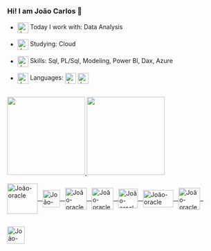 ### Hi! I am João Carlos 👋

- <img align="center" alt="João-oracle" height="25" width="25" src="https://image.flaticon.com/icons/png/128/4237/4237045.png"> Today I work with: Data Analysis

- <img align="center" alt="João-oracle" height="25" width="25" src="https://image.flaticon.com/icons/png/128/747/747086.png"> Studying: Cloud

- <img align="center" alt="João-oracle" height="25" width="25" src="https://image.flaticon.com/icons/png/128/2091/2091418.png"> Skills: Sql, PL/Sql, Modeling, Power BI, Dax, Azure 

- <img align="center" alt="João-oracle" height="25" width="25" src="https://image.flaticon.com/icons/png/128/484/484531.png"> Languages: 
              <img align="center" alt="João-oracle" height="25" width="25" src="https://image.flaticon.com/icons/png/128/630/630591.png">
              <img align="center" alt="João-oracle" height="25" width="25" src="https://image.flaticon.com/icons/png/128/330/330459.png">
             <!-- <img align="center" alt="João-oracle" height="25" width="25" src="https://image.flaticon.com/icons/png/128/330/330557.png"> -->
##

 <div>
  <a href="https://github.com/JcarlosJocsp">
  <img height="180em" src="https://github-readme-stats.vercel.app/api?username=JcarlosJocsp&show_icons=true&theme=dark&include_all_commits=true&count_private=true"/>   
  <img height="180em" src="https://github-readme-stats.vercel.app/api/top-langs/?username=JcarlosJocsp&layout=compact&langs_count=7&theme=dark"/>
</div> 
  

<div style="display: inline_block"><br>
  <img align="center" alt="João-oracle" height="70" width="70" src="https://cdn.jsdelivr.net/gh/devicons/devicon/icons/oracle/oracle-original.svg"> &nbsp
  <img align="center" alt="João-oracle" height="40" width="40" src="https://image.flaticon.com/icons/png/512/2772/2772128.png"> &nbsp
  <img align="center" alt="João-oracle" height="50" width="50" src="https://dashboard.snapcraft.io/site_media/appmedia/2016/08/icon256.png"> &nbsp
  <img align="center" alt="João-oracle" height="50" width="50" src="https://img.icons8.com/color/2x/power-bi.png"> &nbsp
  <img align="center" alt="João-oracle" height="45" width="45" src="https://img.icons8.com/fluency/2x/microsoft-power-automate-2020.png"> &nbsp
  <img align="center" alt="João-oracle" height="40" width="70" src="https://upload.wikimedia.org/wikipedia/commons/thumb/b/b9/DAX_logo.svg/1280px-DAX_logo.svg.png"> &nbsp
  <img align="center" alt="João-oracle" height="50" width="50" src="https://image.flaticon.com/icons/png/512/873/873107.png"> &nbsp
</div>
 
 ##
<div> 
  <a href="https://www.linkedin.com/in/joao-carlos-analista-dedados" target="_blank"><img align="center" alt="João-oracle" height="40" width="40" src="https://cdn.jsdelivr.net/gh/devicons/devicon/icons/linkedin/linkedin-original.svg" target="_blank"></a> &nbsp
<!-- <a href="https://www.linkedin.com/in/joao-carlos-analista-dedados" target="_blank"><img align="center" alt="João-oracle" height="50" width="50" src="https://image.flaticon.com/icons/png/128/2345/2345596.png" target="_blank"></a> -->
</div> 
  
  
<!--
  ##
  Certificações
  <div>
  <img align="center" alt="João-oracle" height="75" width="125" src="https://habrastorage.org/webt/wc/z5/e0/wcz5e0wbfm88s6pize3z3lz3bcw.png"> &nbsp &nbsp &nbsp
  <img align="center" alt="João-oracle" height="75" width="125" src="http://rms.koenig-solutions.com/Sync_data/AutoResume/logoUpload/14_Jun_2018_10_47_7_426oca%20pl_sql.jpg"> &nbsp &nbsp 
  <img align="center" alt="João-oracle" height="120" width="120" src="https://eadn-wc03-4064062.nxedge.io/cdn/wp-content/uploads/2020/02/Azure.Fundamental_Icon.png"> 
  <img align="center" alt="João-oracle" height="135" width="135" src="https://eadn-wc03-4064062.nxedge.io/cdn/wp-content/uploads/2021/04/DataAnalyst_Icon-1.png">
 </div> -->

 
